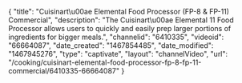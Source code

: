 {
    "title": "Cuisinart\u00ae Elemental Food Processor (FP-8 & FP-11) Commercial",
    "description": "The Cuisinart\u00ae Elemental 11 Food Processor allows users to quickly and easily prep larger portions of ingredients for bigger meals.",
    "channelid": "6410335",
    "videoid": "66664087",
    "date_created": "1467854485",
    "date_modified": "1467945276",
    "type": "captivate",
    "layout": "channelVideo",
    "url": "\/cooking\/cuisinart-elemental-food-processor-fp-8-fp-11-commercial\/6410335-66664087"
}